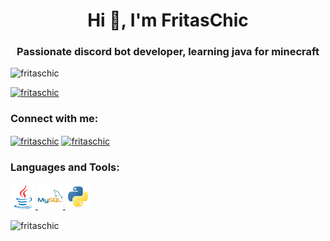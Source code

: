 <h1 align="center">Hi 👋, I'm FritasChic</h1>
<h3 align="center">Passionate discord bot developer, learning java for minecraft</h3>

<p align="left"> <img src="https://komarev.com/ghpvc/?username=fritaschic&label=Profile%20views&color=0e75b6&style=flat" alt="fritaschic" /> </p>

<p align="left"> <a href="https://github.com/ryo-ma/github-profile-trophy"><img src="https://github-profile-trophy.vercel.app/?username=fritaschic" alt="fritaschic" /></a> </p>

<h3 align="left">Connect with me:</h3>
<p align="left">
<a href="https://twitter.com/fritaschic" target="blank"><img align="center" src="https://raw.githubusercontent.com/rahuldkjain/github-profile-readme-generator/master/src/images/icons/Social/twitter.svg" alt="fritaschic" height="30" width="40" /></a>
<a href="https://www.youtube.com/c/fritaschic" target="blank"><img align="center" src="https://raw.githubusercontent.com/rahuldkjain/github-profile-readme-generator/master/src/images/icons/Social/youtube.svg" alt="fritaschic" height="30" width="40" /></a>
</p>

<h3 align="left">Languages and Tools:</h3>
<p align="left"> <a href="https://www.java.com" target="_blank" rel="noreferrer"> <img src="https://raw.githubusercontent.com/devicons/devicon/master/icons/java/java-original.svg" alt="java" width="40" height="40"/> </a> <a href="https://www.mysql.com/" target="_blank" rel="noreferrer"> <img src="https://raw.githubusercontent.com/devicons/devicon/master/icons/mysql/mysql-original-wordmark.svg" alt="mysql" width="40" height="40"/> </a> <a href="https://www.python.org" target="_blank" rel="noreferrer"> <img src="https://raw.githubusercontent.com/devicons/devicon/master/icons/python/python-original.svg" alt="python" width="40" height="40"/> </a> </p>

<p><img align="center" src="https://github-readme-stats.vercel.app/api/top-langs?username=fritaschic&show_icons=true&locale=en&layout=compact" alt="fritaschic" /></p>
